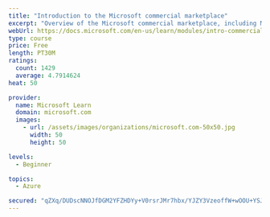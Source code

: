 ```yaml
---
title: "Introduction to the Microsoft commercial marketplace"
excerpt: "Overview of the Microsoft commercial marketplace, including Microsoft AppSource, Azure Marketplace, offer types, and Marketplace Rewards"
webUrl: https://docs.microsoft.com/en-us/learn/modules/intro-commercial-marketplace/
type: course
price: Free
length: PT30M
ratings:
  count: 1429
  average: 4.7914624
heat: 50

provider:
  name: Microsoft Learn
  domain: microsoft.com
  images:
    - url: /assets/images/organizations/microsoft.com-50x50.jpg
      width: 50
      height: 50

levels:
  - Beginner

topics:
  - Azure

secured: "qZXq/DUDscNNOJfDGM2YFZHDYy+V0rsrJMr7hbx/YJZY3VzeoffW+wOOU+YSJkG/7h5/SSw1W8QEOA1Qk1EwCeFhQeSD0tFckwpgjo2fznKWV5nASnYiY1HE6nEXiHD/qkRUVOGsE2b4N2q9LFNiCGKJophFRAKWySk4d004/JOnY4z8aSauc26w7J+efmXeQEuLTF7r9YHFtCcfaMelDfjM9z31DAfochRziIPaZKQTLwvNoPKZeBz3eAPHPIYZRoQ+/DQLit5wOWSpXXEWEBW0yODAR+gjsbnZF1NCeNoj/y9Ffiitt1vEO1+vua0KF87bSACN5VVsKAR6o2w9mTTksn72oHtYAT2nBF8W6h+LwzruvZw/A4/MVC9GHPcvsKZhIY24kNvQZU5+VwBJqS0hNPfdGjR8fVQw/vQ8LNo=;9vVh0YXx0/yhg6+liCl7ZA=="
---
```


